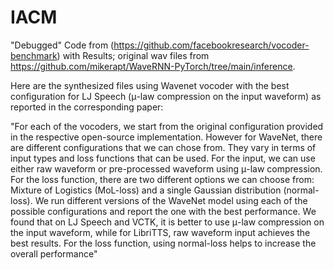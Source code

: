 # IACM
"Debugged" Code from (https://github.com/facebookresearch/vocoder-benchmark) with Results; original wav files from 
https://github.com/mikerapt/WaveRNN-PyTorch/tree/main/inference.

Here are the synthesized files using Wavenet vocoder with the best configuration for LJ Speech (μ-law compression on the input waveform) 
as reported in the corresponding paper:

"For each of the vocoders, we start from the original configuration provided in the respective open-source implementation.
However for WaveNet, there are different configurations that we can chose from. They vary in terms of input types and
loss functions that can be used. For the input, we can use either raw waveform or pre-processed waveform using μ-law compression. 
For the loss function, there are two different options we can choose from: Mixture of Logistics (MoL-loss) and a single Gaussian 
distribution (normal-loss). We run different versions of the WaveNet model using each of the possible configurations and report 
the one with the best performance. We found that on LJ Speech and VCTK, it is better to use μ-law compression on the input waveform, while
for LibriTTS, raw waveform input achieves the best results. For the loss function, using normal-loss helps to increase the overall
performance"
